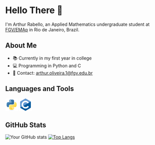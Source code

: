 # Hello There 👋 <!-- General Kenobi... -->

I'm Arthur Rabello, an Applied Mathematics undergraduate student at [FGV/EMAp](https://emap.fgv.br/) in Rio de Janeiro, Brazil.

## About Me
- 📚 Currently in my first year in college
- 💻 Programming in Python and C
- 📧 Contact: arthur.oliveira.1@fgv.edu.br

## Languages and Tools
<div>
<img src="https://raw.githubusercontent.com/devicons/devicon/master/icons/python/python-original.svg" alt="python" width="40" height="40"/>
<img src="https://raw.githubusercontent.com/devicons/devicon/master/icons/c/c-original.svg" alt="c" width="40" height="40"/>
</div>

## GitHub Stats
![Your GitHub stats](https://github-readme-stats.vercel.app/api?username=arthurabello&show_icons=true&theme=dark)
[![Top Langs](https://github-readme-stats.vercel.app/api/top-langs/?username=arthurabello&layout=compact&theme=dark)](https://github.com/arthurabello/github-readme-stats)